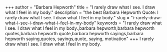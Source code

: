 +++
author = "Barbara Hepworth"
title = "I rarely draw what I see. I draw what I feel in my body."
description = "the best Barbara Hepworth Quote: I rarely draw what I see. I draw what I feel in my body."
slug = "i-rarely-draw-what-i-see-i-draw-what-i-feel-in-my-body"
keywords = "I rarely draw what I see. I draw what I feel in my body.,barbara hepworth,barbara hepworth quotes,barbara hepworth quote,barbara hepworth sayings,barbara hepworth saying,quotes, sayings,quote, saying, motivation"
+++
I rarely draw what I see. I draw what I feel in my body.
